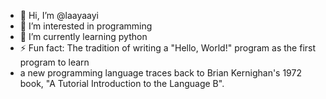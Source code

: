 - 👋 Hi, I’m @laayaayi
- 👀 I’m interested in programming
- 🌱 I’m currently learning python
- ⚡ Fun fact: The tradition of writing a "Hello, World!" program as the first program to learn
-  a new programming language traces back to Brian Kernighan's 1972 book, "A Tutorial Introduction to the Language B".


